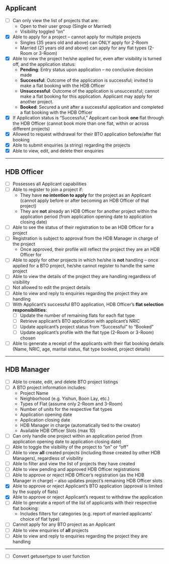 ## Applicant

- [ ] Can only view the list of projects that are:
  - Open to their user group (Single or Married)
  - Visibility toggled “on”
- [x] Able to apply for a project – cannot apply for multiple projects
  - Singles (35 years old and above) can ONLY apply for 2-Room
  - Married (21 years old and above) can apply for any flat types (2-Room or 3-Room)
- [x] Able to view the project he/she applied for, even after visibility is turned off, and the application status:
  - **Pending**: Entry status upon application – no conclusive decision made
  - **Successful**: Outcome of the application is successful; invited to make a flat booking with the HDB Officer
  - **Unsuccessful**: Outcome of the application is unsuccessful; cannot make a flat booking for this application. Applicant may apply for another project.
  - **Booked**: Secured a unit after a successful application and completed a flat booking with the HDB Officer
- [x] If Application status is “Successful,” Applicant can book **one** flat through the HDB Officer (cannot book more than one flat, within or across different projects)
- [x] Allowed to request withdrawal for their BTO application before/after flat booking
- [x] Able to submit enquiries (a string) regarding the projects
- [x] Able to view, edit, and delete their enquiries

---

## HDB Officer

- [ ] Possesses all Applicant capabilities
- [ ] Able to register to join a project if:
  - They have **no intention to apply** for the project as an Applicant (cannot apply before or after becoming an HDB Officer of that project)
  - They are **not** already an HDB Officer for another project within the application period (from application opening date to application closing date)
- [ ] Able to see the status of their registration to be an HDB Officer for a project
- [ ] Registration is subject to approval from the HDB Manager in charge of the project
  - Once approved, their profile will reflect the project they are an HDB Officer for
- [ ] Able to apply for other projects in which he/she is **not** handling – once applied for a BTO project, he/she cannot register to handle the same project
- [ ] Able to view the details of the project they are handling regardless of visibility
- [ ] Not allowed to edit the project details
- [ ] Able to view and reply to enquiries regarding the project they are handling
- [ ] With Applicant’s successful BTO application, HDB Officer’s **flat selection responsibilities**:
  - [ ] Update the number of remaining flats for each flat type
  - [ ] Retrieve applicant’s BTO application with applicant’s NRIC
  - [ ] Update applicant’s project status from “Successful” to “Booked”
  - [ ] Update applicant’s profile with the flat type (2-Room or 3-Room) chosen
- [ ] Able to generate a receipt of the applicants with their flat booking details (Name, NRIC, age, marital status, flat type booked, project details)

---

## HDB Manager

- [ ] Able to create, edit, and delete BTO project listings
- [ ] A BTO project information includes:
  - Project Name
  - Neighborhood (e.g. Yishun, Boon Lay, etc.)
  - Types of Flat (assume only 2-Room and 3-Room)
  - Number of units for the respective flat types
  - Application opening date
  - Application closing date
  - HDB Manager in charge (automatically tied to the creator)
  - Available HDB Officer Slots (max 10)
- [ ] Can only handle one project within an application period (from application opening date to application closing date)
- [ ] Able to toggle the visibility of the project to “on” or “off”
- [ ] Able to view **all** created projects (including those created by other HDB Managers), regardless of visibility
- [ ] Able to filter and view the list of projects they have created
- [ ] Able to view pending and approved HDB Officer registrations
- [ ] Able to approve or reject HDB Officer’s registration (as the HDB Manager in charge) – also updates project’s remaining HDB Officer slots
- [x] Able to approve or reject Applicant’s BTO application (approval is limited by the supply of flats)
- [x] Able to approve or reject Applicant’s request to withdraw the application
- [ ] Able to generate a report of the list of applicants with their respective flat booking:
  - Includes filters for categories (e.g. report of married applicants’ choice of flat type)
- [ ] Cannot apply for any BTO project as an Applicant
- [ ] Able to view enquiries of **all** projects
- [ ] Able to view and reply to enquiries regarding the project they are handling

---

- [ ] Convert getusertype to user function